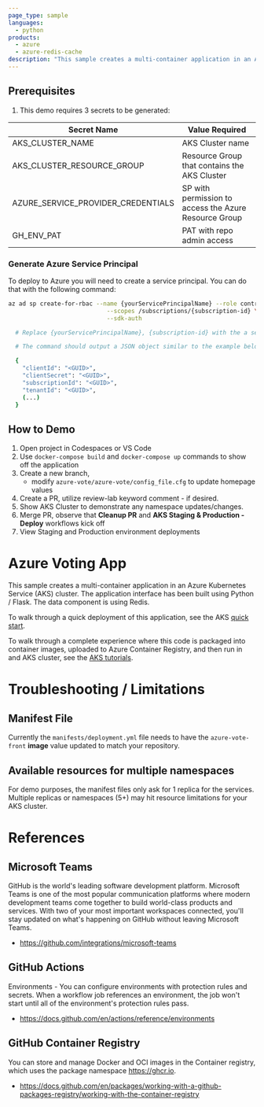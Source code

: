 ```yaml
---
page_type: sample
languages:
  - python
products:
  - azure
  - azure-redis-cache
description: "This sample creates a multi-container application in an Azure Kubernetes Service (AKS) cluster."
---
```


## Prerequisites

1. This demo requires 3 secrets to be generated:

| Secret Name | Value Required |
|-------------      |--------------- |
|AKS_CLUSTER_NAME                     | AKS Cluster name |
|AKS_CLUSTER_RESOURCE_GROUP           | Resource Group that contains the AKS Cluster  |
|AZURE_SERVICE_PROVIDER_CREDENTIALS   | SP with permission to access the Azure Resource Group |
|GH_ENV_PAT                           | PAT with repo admin access | 

### Generate Azure Service Principal
To deploy to Azure you will need to create a service principal. You can do that with the following command:

```sh
az ad sp create-for-rbac --name {yourServicePrincipalName} --role contributor \
                            --scopes /subscriptions/{subscription-id} \
                            --sdk-auth

  # Replace {yourServicePrincipalName}, {subscription-id} with the a service principal name and subscription id.

  # The command should output a JSON object similar to the example below

  {
    "clientId": "<GUID>",
    "clientSecret": "<GUID>",
    "subscriptionId": "<GUID>",
    "tenantId": "<GUID>",
    (...)
  }
```

## How to Demo
1. Open project in Codespaces or VS Code
2. Use `docker-compose build` and `docker-compose up` commands to show off the application
3. Create a new branch, 
    - modify `azure-vote/azure-vote/config_file.cfg` to update homepage values
1. Create a PR, utilize review-lab keyword comment - if desired.
1. Show AKS Cluster to demonstrate any namespace updates/changes.
1. Merge PR, observe that **Cleanup PR** and **AKS Staging & Production - Deploy** workflows kick off
1. View Staging and Production environment deployments


# Azure Voting App

This sample creates a multi-container application in an Azure Kubernetes Service (AKS) cluster. The application interface has been built using Python / Flask. The data component is using Redis.

To walk through a quick deployment of this application, see the AKS [quick start](https://docs.microsoft.com/en-us/azure/aks/kubernetes-walkthrough?WT.mc_id=none-github-nepeters).

To walk through a complete experience where this code is packaged into container images, uploaded to Azure Container Registry, and then run in and AKS cluster, see the [AKS tutorials](https://docs.microsoft.com/en-us/azure/aks/tutorial-kubernetes-prepare-app?WT.mc_id=none-github-nepeters).

# Troubleshooting / Limitations

## Manifest File
Currently the `manifests/deployment.yml` file needs to have the `azure-vote-front` **image** value updated to match your repository.

## Available resources for multiple namespaces
For demo purposes, the manifest files only ask for 1 replica for the services. Multiple replicas or namespaces (5+) may hit resource limitations for your AKS cluster.

# References

## Microsoft Teams
GitHub is the world's leading software development platform. Microsoft Teams is one of the most popular communication platforms where modern development teams come together to build world-class products and services. With two of your most important workspaces connected, you'll stay updated on what's happening on GitHub without leaving Microsoft Teams.
- https://github.com/integrations/microsoft-teams

## GitHub Actions
Environments - You can configure environments with protection rules and secrets. When a workflow job references an environment, the job won't start until all of the environment's protection rules pass.
- https://docs.github.com/en/actions/reference/environments

## GitHub Container Registry
You can store and manage Docker and OCI images in the Container registry, which uses the package namespace https://ghcr.io.
- https://docs.github.com/en/packages/working-with-a-github-packages-registry/working-with-the-container-registry